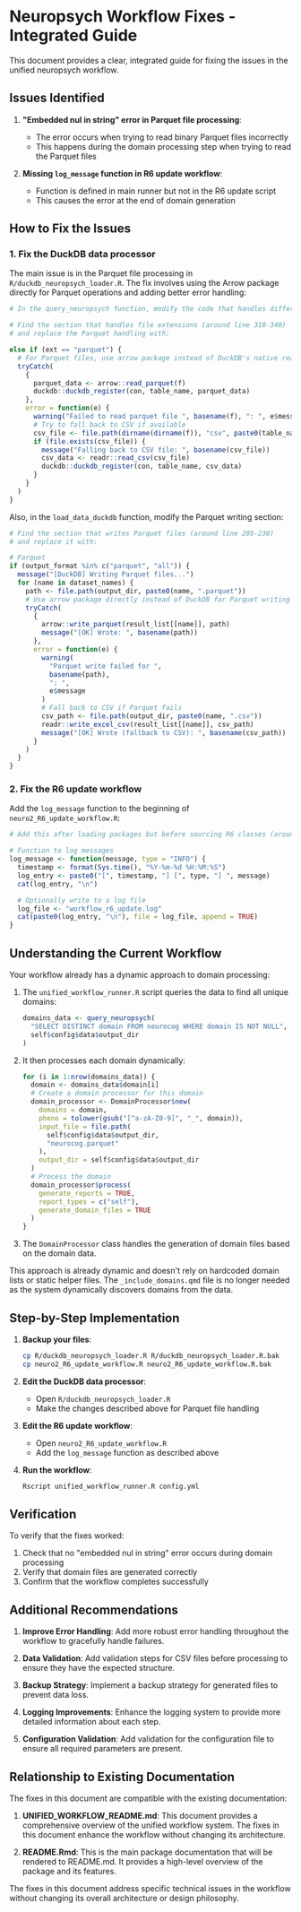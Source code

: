 # Neuropsych Workflow Fixes - Integrated Guide

This document provides a clear, integrated guide for fixing the issues in the unified neuropsych workflow.

## Issues Identified

1. **"Embedded nul in string" error in Parquet file processing**:
   - The error occurs when trying to read binary Parquet files incorrectly
   - This happens during the domain processing step when trying to read the Parquet files

2. **Missing `log_message` function in R6 update workflow**:
   - Function is defined in main runner but not in the R6 update script
   - This causes the error at the end of domain generation

## How to Fix the Issues

### 1. Fix the DuckDB data processor

The main issue is in the Parquet file processing in `R/duckdb_neuropsych_loader.R`. The fix involves using the Arrow package directly for Parquet operations and adding better error handling:

```r
# In the query_neuropsych function, modify the code that handles different file extensions:

# Find the section that handles file extensions (around line 310-340)
# and replace the Parquet handling with:

else if (ext == "parquet") {
  # For Parquet files, use arrow package instead of DuckDB's native reader
  tryCatch(
    {
      parquet_data <- arrow::read_parquet(f)
      duckdb::duckdb_register(con, table_name, parquet_data)
    },
    error = function(e) {
      warning("Failed to read parquet file ", basename(f), ": ", e$message)
      # Try to fall back to CSV if available
      csv_file <- file.path(dirname(dirname(f)), "csv", paste0(table_name, ".csv"))
      if (file.exists(csv_file)) {
        message("Falling back to CSV file: ", basename(csv_file))
        csv_data <- readr::read_csv(csv_file)
        duckdb::duckdb_register(con, table_name, csv_data)
      }
    }
  )
}
```

Also, in the `load_data_duckdb` function, modify the Parquet writing section:

```r
# Find the section that writes Parquet files (around line 205-230)
# and replace it with:

# Parquet
if (output_format %in% c("parquet", "all")) {
  message("[DuckDB] Writing Parquet files...")
  for (name in dataset_names) {
    path <- file.path(output_dir, paste0(name, ".parquet"))
    # Use arrow package directly instead of DuckDB for Parquet writing
    tryCatch(
      {
        arrow::write_parquet(result_list[[name]], path)
        message("[OK] Wrote: ", basename(path))
      },
      error = function(e) {
        warning(
          "Parquet write failed for ",
          basename(path),
          ": ",
          e$message
        )
        # Fall back to CSV if Parquet fails
        csv_path <- file.path(output_dir, paste0(name, ".csv"))
        readr::write_excel_csv(result_list[[name]], csv_path)
        message("[OK] Wrote (fallback to CSV): ", basename(csv_path))
      }
    )
  }
}
```

### 2. Fix the R6 update workflow

Add the `log_message` function to the beginning of `neuro2_R6_update_workflow.R`:

```r
# Add this after loading packages but before sourcing R6 classes (around line 10-15)

# Function to log messages
log_message <- function(message, type = "INFO") {
  timestamp <- format(Sys.time(), "%Y-%m-%d %H:%M:%S")
  log_entry <- paste0("[", timestamp, "] [", type, "] ", message)
  cat(log_entry, "\n")

  # Optionally write to a log file
  log_file <- "workflow_r6_update.log"
  cat(paste0(log_entry, "\n"), file = log_file, append = TRUE)
}
```

## Understanding the Current Workflow

Your workflow already has a dynamic approach to domain processing:

1. The `unified_workflow_runner.R` script queries the data to find all unique domains:
   ```r
   domains_data <- query_neuropsych(
     "SELECT DISTINCT domain FROM neurocog WHERE domain IS NOT NULL",
     self$config$data$output_dir
   )
   ```

2. It then processes each domain dynamically:
   ```r
   for (i in 1:nrow(domains_data)) {
     domain <- domains_data$domain[i]
     # Create a domain processor for this domain
     domain_processor <- DomainProcessor$new(
       domains = domain,
       pheno = tolower(gsub("[^a-zA-Z0-9]", "_", domain)),
       input_file = file.path(
         self$config$data$output_dir,
         "neurocog.parquet"
       ),
       output_dir = self$config$data$output_dir
     )
     # Process the domain
     domain_processor$process(
       generate_reports = TRUE,
       report_types = c("self"),
       generate_domain_files = TRUE
     )
   }
   ```

3. The `DomainProcessor` class handles the generation of domain files based on the domain data.

This approach is already dynamic and doesn't rely on hardcoded domain lists or static helper files. The `_include_domains.qmd` file is no longer needed as the system dynamically discovers domains from the data.

## Step-by-Step Implementation

1. **Backup your files**:
   ```bash
   cp R/duckdb_neuropsych_loader.R R/duckdb_neuropsych_loader.R.bak
   cp neuro2_R6_update_workflow.R neuro2_R6_update_workflow.R.bak
   ```

2. **Edit the DuckDB data processor**:
   - Open `R/duckdb_neuropsych_loader.R`
   - Make the changes described above for Parquet file handling

3. **Edit the R6 update workflow**:
   - Open `neuro2_R6_update_workflow.R`
   - Add the `log_message` function as described above

4. **Run the workflow**:
   ```bash
   Rscript unified_workflow_runner.R config.yml
   ```

## Verification

To verify that the fixes worked:

1. Check that no "embedded nul in string" error occurs during domain processing
2. Verify that domain files are generated correctly
3. Confirm that the workflow completes successfully

## Additional Recommendations

1. **Improve Error Handling**: Add more robust error handling throughout the workflow to gracefully handle failures.

2. **Data Validation**: Add validation steps for CSV files before processing to ensure they have the expected structure.

3. **Backup Strategy**: Implement a backup strategy for generated files to prevent data loss.

4. **Logging Improvements**: Enhance the logging system to provide more detailed information about each step.

5. **Configuration Validation**: Add validation for the configuration file to ensure all required parameters are present.

## Relationship to Existing Documentation

The fixes in this document are compatible with the existing documentation:

1. **UNIFIED_WORKFLOW_README.md**: This document provides a comprehensive overview of the unified workflow system. The fixes in this document enhance the workflow without changing its architecture.

2. **README.Rmd**: This is the main package documentation that will be rendered to README.md. It provides a high-level overview of the package and its features.

The fixes in this document address specific technical issues in the workflow
without changing its overall architecture or design philosophy.
